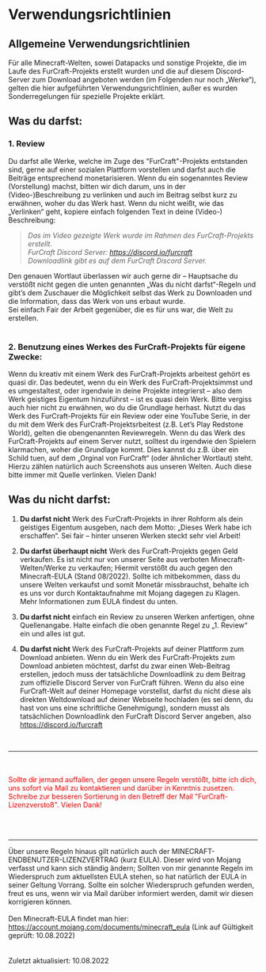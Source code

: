 # Verwendungsrichtlinien
## Allgemeine Verwendungsrichtlinien
Für alle Minecraft-Welten, sowei Datapacks und sonstige Projekte, die im Laufe des FurCraft-Projekts erstellt wurden und die auf diesem Discord-Server zum Download angeboten werden (im Folgenden nur noch „Werke“), gelten die hier aufgeführten Verwendungsrichtlinien, außer es wurden Sonderregelungen für spezielle Projekte erklärt.

## **Was du darfst:**

### **1. Review**
Du darfst alle Werke, welche im Zuge des "FurCraft"-Projekts entstanden sind, gerne auf einer sozialen Plattform vorstellen und darfst auch die Beiträge entsprechend monetarisieren. Wenn du ein sogenanntes Review (Vorstellung) machst, bitten wir dich darum, uns in der (Video-)Beschreibung zu verlinken und auch im Beitrag selbst kurz zu erwähnen, woher du das Werk hast. Wenn du nicht weißt, wie das „Verlinken“ geht, kopiere einfach folgenden Text in deine (Video-) Beschreibung:

> *Das im Video gezeigte Werk wurde im Rahmen des FurCraft-Projekts erstellt.*  
> *FurCraft Discord Server: https://discord.io/furcraft*  
> *Downloadlink gibt es auf dem FurCraft Discord Server.*  

Den genauen Wortlaut überlassen wir auch gerne dir – Hauptsache du verstößt nicht gegen die unten genannten „Was du nicht darfst“-Regeln und gibt’s dem Zuschauer die Möglichkeit selbst das Werk zu Downloaden und die Information, dass das Werk von uns erbaut wurde.\
Sei einfach Fair der Arbeit gegenüber, die es für uns war, die Welt zu erstellen.\
<br>

### **2. Benutzung eines Werkes des FurCraft-Projekts für eigene Zwecke:**
Wenn du kreativ mit einem Werk des FurCraft-Projekts arbeitest gehört es quasi dir. Das bedeutet, wenn du ein Werk des FurCraft-Projektsimmst und es umgestaltest, oder irgendwie in deine Projekte integrierst – also dem Werk geistiges Eigentum hinzuführst – ist es quasi dein Werk. Bitte vergiss auch hier nicht zu erwähnen, wo du die Grundlage herhast. Nutzt du das Werk des FurCraft-Projekts für ein Review oder eine YouTube Serie, in der du mit dem Werk des FurCraft-Projektsrbeitest (z.B. Let’s Play Redstone World), gelten die obengenannten Reviewregeln. Wenn du das Werk des FurCraft-Projekts auf einem Server nutzt, solltest du irgendwie den Spielern klarmachen, woher die Grundlage kommt. Dies kannst du z.B. über ein Schild tuen, auf dem „Orginal von FurCraft“ (oder ähnlicher Wortlaut) steht. Hierzu zählen natürlich auch Screenshots aus unseren Welten. Auch diese bitte immer mit Quelle verlinken. Vielen Dank!
<br>

## **Was du nicht darfst:**
1. **Du darfst nicht** Werk des FurCraft-Projekts in ihrer Rohform als dein geistiges Eigentum ausgeben, nach dem Motto: „Dieses Werk habe ich erschaffen“. Sei fair – hinter unseren Werken steckt sehr viel Arbeit!

2. **Du darfst überhaupt nicht** Werk des FurCraft-Projekts gegen Geld verkaufen. Es ist nicht nur von unserer Seite aus verboten Minecraft-Welten/Werke zu verkaufen; Hiermit verstößt du auch gegen den Minecraft-EULA (Stand 08/2022). Sollte ich mitbekommen, dass du unsere Welten verkaufst und somit Monetär missbrauchst, behalte ich es uns vor durch Kontaktaufnahme mit Mojang dagegen zu Klagen. Mehr Informationen zum EULA findest du unten.

3. **Du darfst nicht** einfach ein Review zu unseren Werken anfertigen, ohne Quellenangabe. Halte einfach die oben genannte Regel zu „1. Review“ ein und alles ist gut.

4. **Du darfst nicht** Werk des FurCraft-Projekts auf deiner Plattform zum Download anbieten. Wenn du ein Werk des FurCraft-Projekts zum Download anbieten möchtest, darfst du zwar einen Web-Beitrag erstellen, jedoch muss der tatsächliche Downloadlink zu dem Beitrag zum offizielle Discord Server von FurCraft führen. Wenn du also eine FurCraft-Welt auf deiner Homepage vorstellst, darfst du nicht diese als direkten Weltdownload auf deiner Webseite hochladen (es sei denn, du hast von uns eine schriftliche Genehmigung), sondern musst als tatsächlichen Downloadlink den FurCraft Discord Server angeben, also https://discord.io/furcraft

<br/>
<hr/>
<br/><br/>
<FONT color=red>Sollte dir jemand auffallen, der  gegen unsere Regeln verstößt, bitte ich dich, uns sofort via Mail zu kontaktieren und darüber in Kenntnis zusetzen. Schreibe zur besseren Sortierung in den Betreff der Mail "FurCraft-Lizenzverstoß". Vielen Dank!</FONT>

<br/><br/>
<hr/>

Über unsere Regeln hinaus gilt natürlich auch der MINECRAFT-ENDBENUTZER-LIZENZVERTRAG (kurz EULA). Dieser wird von Mojang verfasst und kann sich ständig ändern; Sollten von mir genannte Regeln im Wiederspruch zum aktuellsten EULA stehen, so hat natürlich der EULA in seiner Geltung Vorrang. Sollte ein solcher Wiederspruch gefunden werden, freut es uns, wenn wir via Mail darüber informiert werden, damit wir diesen korrigieren können.\
<br>
Den Minecraft-EULA findet man hier: https://account.mojang.com/documents/minecraft_eula (Link auf Gültigkeit geprüft: 10.08.2022)\
<br>
<br>
Zuletzt aktualisiert: 10.08.2022